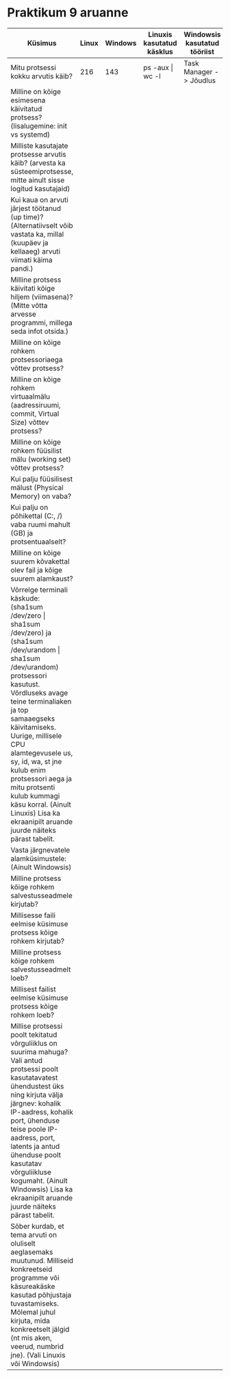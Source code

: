 # Praktikum 9 aruanne
Küsimus | Linux | Windows | Linuxis kasutatud käsklus | Windowsis kasutatud tööriist
--- | --- | --- | --- | ---
Mitu protsessi kokku arvutis käib? | 216 | 143 | ps -aux &#124; wc -l | Task Manager -> Jõudlus
Milline on kõige esimesena käivitatud protsess? (lisalugemine: init vs systemd) |
Milliste kasutajate protsesse arvutis käib? (arvesta ka süsteemiprotsesse, mitte ainult sisse logitud kasutajaid) |
Kui kaua on arvuti järjest töötanud (up time)? (Alternatiivselt võib vastata ka, millal (kuupäev ja kellaaeg) arvuti viimati käima pandi.) |
Milline protsess käivitati kõige hiljem (viimasena)? (Mitte võtta arvesse programmi, millega seda infot otsida.) |
Milline on kõige rohkem protsessoriaega võttev protsess? |
Milline on kõige rohkem virtuaalmälu (aadressiruumi, commit, Virtual Size) võttev protsess? |
Milline on kõige rohkem füüsilist mälu (working set) võttev protsess? |
Kui palju füüsilisest mälust (Physical Memory) on vaba? |
Kui palju on põhikettal (C:, /) vaba ruumi mahult (GB) ja protsentuaalselt? |
Milline on kõige suurem kõvakettal olev fail ja kõige suurem alamkaust? |
Võrrelge terminali käskude: (sha1sum /dev/zero &#124; sha1sum /dev/zero) ja (sha1sum /dev/urandom &#124; sha1sum /dev/urandom) protsessori kasutust. Võrdluseks avage teine terminaliaken ja top samaaegseks käivitamiseks. Uurige, millisele CPU alamtegevusele us, sy, id, wa, st jne kulub enim protsessori aega ja mitu protsenti kulub kummagi käsu korral. (Ainult Linuxis) Lisa ka ekraanipilt aruande juurde näiteks pärast tabelit. |
Vasta järgnevatele alamküsimustele: (Ainult Windowsis) |
Milline protsess kõige rohkem salvestusseadmele kirjutab? |
Millisesse faili eelmise küsimuse protsess kõige rohkem kirjutab? |
Milline protsess kõige rohkem salvestusseadmelt loeb? |
Millisest failist eelmise küsimuse protsess kõige rohkem loeb? |
Millise protsessi poolt tekitatud võrguliiklus on suurima mahuga? Vali antud protsessi poolt kasutatavatest ühendustest üks ning kirjuta välja järgnev: kohalik IP-aadress, kohalik port, ühenduse teise poole IP-aadress, port, latents ja antud ühenduse poolt kasutatav võrguliikluse kogumaht. (Ainult Windowsis) Lisa ka ekraanipilt aruande juurde näiteks pärast tabelit. |
Sõber kurdab, et tema arvuti on oluliselt aeglasemaks muutunud. Milliseid konkreetseid programme või käsureakäske kasutad põhjustaja tuvastamiseks. Mõlemal juhul kirjuta, mida konkreetselt jälgid (nt mis aken, veerud, numbrid jne). (Vali Linuxis või Windowsis) |
